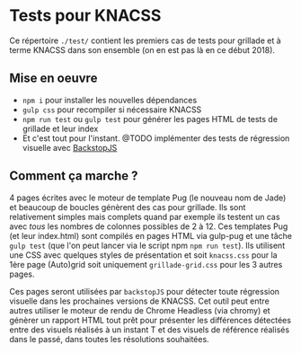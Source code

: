 # Tests pour KNACSS

Ce répertoire `./test/` contient les premiers cas de tests pour grillade et à terme KNACSS dans son ensemble (on en est pas là en ce début 2018).

## Mise en oeuvre

* `npm i` pour installer les nouvelles dépendances
* `gulp css` pour recompiler si nécessaire KNACSS
* `npm run test` ou `gulp test` pour générer les pages HTML de tests de grillade et leur index
* Et c'est tout pour l'instant. @TODO implémenter des tests de régression visuelle avec [BackstopJS](https://github.com/garris/BackstopJS)

## Comment ça marche ?

4 pages écrites avec le moteur de template Pug (le nouveau nom de Jade) et beaucoup de boucles génèrent des cas pour grillade. Ils sont relativement simples mais complets quand par exemple ils testent un cas avec _tous_ les nombres de colonnes possibles de 2 à 12.
Ces templates Pug (et leur index.html) sont compilés en pages HTML via gulp-pug et une tâche `gulp test` (que l'on peut lancer via le script npm `npm run test`). Ils utilisent une CSS avec quelques styles de présentation et soit `knacss.css` pour la 1ère page (Auto)grid soit uniquement `grillade-grid.css` pour les 3 autres pages.

Ces pages seront utilisées par `backstopJS` pour détecter toute régression visuelle dans les prochaines versions de KNACSS. Cet outil peut entre autres utiliser le moteur de rendu de Chrome Headless (via chromy) et génèrer un rapport HTML tout prêt pour présenter les différences détectées entre des visuels réalisés à un instant T et des visuels de référence réalisés dans le passé, dans toutes les résolutions souhaitées.
